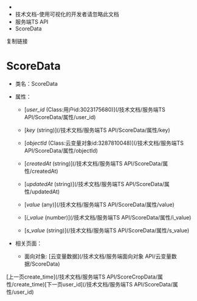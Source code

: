   * [](/)
  * 技术文档-使用可视化的开发者请忽略此文档
  * 服务端TS API
  * ScoreData

复制链接

# ScoreData

  * 类名：ScoreData

  * 属性：

    * [_user_id_ (Class:用户id:3023175680)](/技术文档/服务端TS API/ScoreData/属性/user_id)

    * [_key_ (string)](/技术文档/服务端TS API/ScoreData/属性/key)

    * [_objectId_ (Class:云变量对象id:3287810048)](/技术文档/服务端TS API/ScoreData/属性/objectId)

    * [_createdAt_ (string)](/技术文档/服务端TS API/ScoreData/属性/createdAt)

    * [_updatedAt_ (string)](/技术文档/服务端TS API/ScoreData/属性/updatedAt)

    * [_value_ (any)](/技术文档/服务端TS API/ScoreData/属性/value)

    * [_i_value_ (number)](/技术文档/服务端TS API/ScoreData/属性/i_value)

    * [_s_value_ (string)](/技术文档/服务端TS API/ScoreData/属性/s_value)

  * 相关页面：

    * 面向对象: [云变量数据](/技术文档/服务端面向对象 API/云变量数据/ScoreData)

[上一页create_time](/技术文档/服务端TS
API/ScoreCropData/属性/create_time)[下一页user_id](/技术文档/服务端TS
API/ScoreData/属性/user_id)


